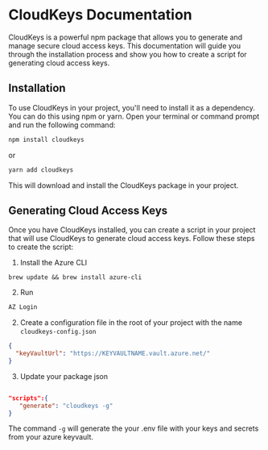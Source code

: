 # CloudKeys Documentation

CloudKeys is a powerful npm package that allows you to generate and manage secure cloud access keys. This documentation will guide you through the installation process and show you how to create a script for generating cloud access keys.

## Installation

To use CloudKeys in your project, you'll need to install it as a dependency. You can do this using npm or yarn. Open your terminal or command prompt and run the following command:

```bash
npm install cloudkeys
```

or

```bash
yarn add cloudkeys
```

This will download and install the CloudKeys package in your project.

## Generating Cloud Access Keys

Once you have CloudKeys installed, you can create a script in your project that will use CloudKeys to generate cloud access keys. Follow these steps to create the script:

1. Install the Azure CLI

```
brew update && brew install azure-cli
```

2. Run

```bash
AZ Login
```

2. Create a configuration file in the root of your project with the name `cloudkeys-config.json`

```json
{
  "keyVaultUrl": "https://KEYVAULTNAME.vault.azure.net/"
}
```

3. Update your package json

```json

"scripts":{
   "generate": "cloudkeys -g"
}

```

The command `-g` will generate the your .env file with your keys and secrets from your azure keyvault.
